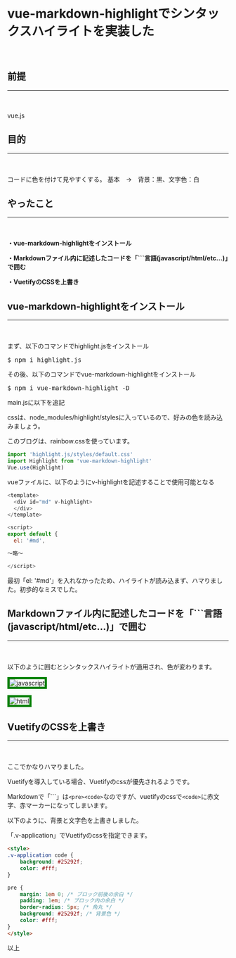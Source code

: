 # vue-markdown-highlightでシンタックスハイライトを実装した
　

## 前提
***
　

vue.js

## 目的
***
　

コードに色を付けて見やすくする。
基本　→　背景：黒、文字色：白

## やったこと
***
　

**・vue-markdown-highlightをインストール**

**・Markdownファイル内に記述したコードを「\```言語(javascript/html/etc...)」で囲む**

**・VuetifyのCSSを上書き**

## vue-markdown-highlightをインストール
***
　

まず、以下のコマンドでhighlight.jsをインストール

<kbd>$ npm i highlight.js</kbd>

その後、以下のコマンドでvue-markdown-highlightをインストール

<kbd>$ npm i vue-markdown-highlight -D</kbd>

main.jsに以下を追記

cssは、node_modules/highlight/stylesに入っているので、好みの色を読み込みましょう。

このブログは、rainbow.cssを使っています。

```javascript
import 'highlight.js/styles/default.css'
import Highlight from 'vue-markdown-highlight'
Vue.use(Highlight)
```

vueファイルに、以下のようにv-highlightを記述することで使用可能となる

```javascript
<template>
  <div id="md" v-highlight>
  </div>
</template>

<script>
export default {
  el: '#md',

〜略〜

</script>
```

最初「el: '#md'」を入れなかったため、ハイライトが読み込まず、ハマりました。初歩的なミスでした。

## Markdownファイル内に記述したコードを「\```言語(javascript/html/etc...)」で囲む
***
　

以下のように囲むとシンタックスハイライトが適用され、色が変わります。

![javascript](./img/article11/javascript.png)

![html](./img/article11/html.png)


## VuetifyのCSSを上書き
***
　

ここでかなりハマりました。

Vuetifyを導入している場合、Vuetifyのcssが優先されるようです。

Markdownで「\```」は`<pre><code>`なのですが、vuetifyのcssで`<code>`に赤文字、赤マーカーになってしまいます。

以下のように、背景と文字色を上書きしました。

「.v-application」でVuetifyのcssを指定できます。

```html
<style>
.v-application code {
    background: #25292f;
    color: #fff;
}

pre {
    margin: 1em 0; /* ブロック前後の余白 */
    padding: 1em; /* ブロック内の余白 */
    border-radius: 5px; /* 角丸 */
    background: #25292f; /* 背景色 */
    color: #fff;
}
</style>
```

以上

<style>
img {
    border: 5px solid green;
    max-width: 100%;
}
</style>
